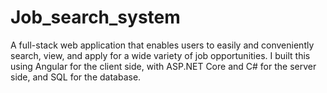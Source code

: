 # Job_search_system
A full-stack web application that enables users to easily and conveniently search, view, and apply for a wide variety of job opportunities. I built this using Angular for the client side, with ASP.NET Core and C# for the server side, and SQL for the database.
